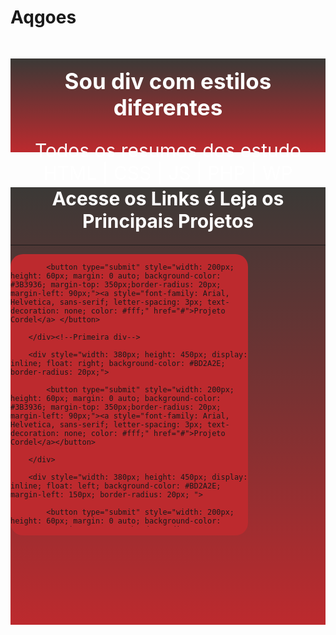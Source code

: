 # Aqgoes
<header style=" background-image: linear-gradient(to top, #BD2A2E,  #3B3936 ); color:#fff; width: 100%; height: 150px; text-align: center; ">
    <h2 style="padding-top: 15px; font-size: 35px;" >Sou div com estilos diferentes</h2>
    <p style="font-size: 30px;" >
        Todos os resumos dos estudo HTML | CSS | JS | PHP | WP
    </p>
    
</header>

<div style=" background-image: linear-gradient(to top, #BD2A2E,  #3B3936 ); width:100%; height: 700px;">
    <h1 style="text-align:center;font-size:30px; color:#fff;border-radius:40px;">Acesse os Links é Leja os Principais Projetos</h1>
    <hr>
    <div style="width: 100%; height: 450px; ">
        <div style="width: 380px; height: 450px; display: flex; background-color: #BD2A2E; float: left; border-radius: 20px;">

            <button type="submit" style="width: 200px; height: 60px; margin: 0 auto; background-color: #3B3936; margin-top: 350px;border-radius: 20px; margin-left: 90px;"><a style="font-family: Arial, Helvetica, sans-serif; letter-spacing: 3px; text-decoration: none; color: #fff;" href="#">Projeto Cordel</a> </button>
            
        </div><!--Primeira div-->
        
        <div style="width: 380px; height: 450px; display: inline; float: right; background-color: #BD2A2E; border-radius: 20px;">

            <button type="submit" style="width: 200px; height: 60px; margin: 0 auto; background-color: #3B3936; margin-top: 350px;border-radius: 20px; margin-left: 90px;"><a style="font-family: Arial, Helvetica, sans-serif; letter-spacing: 3px; text-decoration: none; color: #fff;" href="#">Projeto Cordel</a></button>

        </div>

        <div style="width: 380px; height: 450px; display: inline; float: left; background-color: #BD2A2E; margin-left: 150px; border-radius: 20px; ">

            <button type="submit" style="width: 200px; height: 60px; margin: 0 auto; background-color: #3B3936; margin-top: 350px;border-radius: 20px; margin-left: 90px;"><a style="font-family: Arial, Helvetica, sans-serif; letter-spacing: 3px; text-decoration: none; color: #fff;" href="#">Projeto Cordel</a></button>

        </div>
        <div style="width: 380px; height: 450px; display: inline; float: left; background-color: #BD2A2E; margin-left: 150px; border-radius: 20px;">
            
            <button type="submit" style="width: 200px; height: 60px; background-color: #3B3936; margin-top: 350px;border-radius: 20px; margin-left: 90px;"><a style="font-family: Arial, Helvetica, sans-serif; letter-spacing: 3px; text-decoration: none; color: #fff;" href="#">Projeto Cordel</a></button>
        
        </div>
    </div>
    <hr>
    <p style="text-align:center;font-size:20px;background-color:#1a5c37;color:#ebe5c5;border-radius:40px;">Todos os projetos são desenvolvido por: Aq<span style="color:brown;">Goes</span>.</p>
</div>
